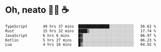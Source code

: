 # Oh, neato 🧑‍💻 ☕


<!--START_SECTION:waka-->

```txt
TypeScript       49 hrs 37 mins  ██████████████░░░░░░░░░░░   56.62 %
Rust             15 hrs 32 mins  ████▒░░░░░░░░░░░░░░░░░░░░   17.74 %
JavaScript       6 hrs 6 mins    █▓░░░░░░░░░░░░░░░░░░░░░░░   06.97 %
Kotlin           5 hrs 27 mins   █▓░░░░░░░░░░░░░░░░░░░░░░░   06.23 %
Lua              4 hrs 18 mins   █▒░░░░░░░░░░░░░░░░░░░░░░░   04.92 %
```

<!--END_SECTION:waka-->
